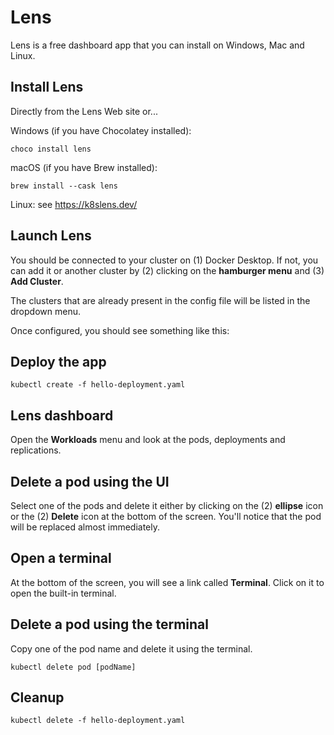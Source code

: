 # Lens

Lens is a free dashboard app that you can install on Windows, Mac and Linux.

## Install Lens

Directly from the Lens Web site or...

Windows (if you have Chocolatey installed):

    choco install lens

macOS (if you have Brew installed):

    brew install --cask lens

Linux: see https://k8slens.dev/

## Launch Lens

You should be connected to your cluster on (1) Docker Desktop.  If not, you can add it or another cluster by (2) clicking on the **hamburger menu** and (3) **Add Cluster**.

The clusters that are already present in the config file will be listed in the dropdown menu.

Once configured, you should see something like this:


## Deploy the app

    kubectl create -f hello-deployment.yaml

## Lens dashboard

Open the **Workloads** menu and look at the pods, deployments and replications.

## Delete a pod using the UI

Select one of the pods and delete it either by clicking on the (2) **ellipse** icon or the (2) **Delete** icon at the bottom of the screen.  You'll notice that the pod will be replaced almost immediately.

## Open a terminal

At the bottom of the screen, you will see a link called **Terminal**.  Click on it to open the built-in terminal.

## Delete a pod using the terminal

Copy one of the pod name and delete it using the terminal.

    kubectl delete pod [podName]

## Cleanup

    kubectl delete -f hello-deployment.yaml